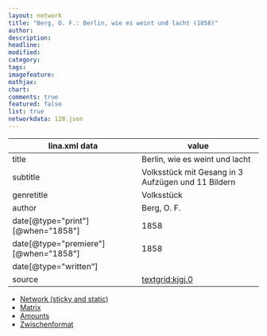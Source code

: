 ```yaml
---
layout: network
title: "Berg, O. F.: Berlin, wie es weint und lacht (1858)"
author:
description:
headline:
modified:
category:
tags:
imagefeature: 
mathjax: 
chart: 
comments: true
featured: false
list: true
networkdata: 128.json
---
```

lina.xml data  | value
------------- | -------------
title|Berlin, wie es weint und lacht
subtitle|Volksstück mit Gesang in 3 Aufzügen und 11 Bildern
genretitle|Volksstück
author|Berg, O. F.
date[@type="print"][@when="1858"]|1858
date[@type="premiere"][@when="1858"]|1858
date[@type="written"]|
source|[textgrid:kjgj.0](https://textgridlab.org/1.0/tgcrud-public/rest/textgrid:kjgj.0/data)



* [Network (sticky and static)](/network128)
* [Matrix](/matrix128)
* [Amounts](/amounts128)
* [Zwischenformat](/lina128 )
